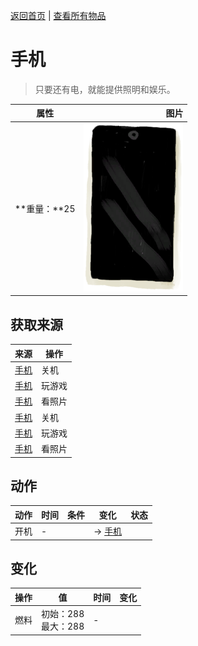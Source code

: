 [返回首页](index.md)   |  [查看所有物品](object.md)
# 手机  
> 只要还有电，就能提供照明和娱乐。  
  
  属性  |   图片   
 ----  |  ----:   
 **重量：**25  |  ![](Sprite/Phone.png)   
  
## 获取来源  
来源  |  操作  
----  |  ----  
[手机](PhoneOn.md)  |  关机  
[手机](PhoneOn.md)  |  玩游戏  
[手机](PhoneOn.md)  |  看照片  
[手机](PhoneOnLight.md)  |  关机  
[手机](PhoneOnLight.md)  |  玩游戏  
[手机](PhoneOnLight.md)  |  看照片  
## 动作  
动作  |  时间  |  条件  |  变化  |  状态  
----  |  ----  |  ----  |  ----  |  ----  
开机  |  -  |    |  → [手机](PhoneOn.md)<br>  |    
## 变化  
操作  |  值  |  时间  |  变化  
----  |  ----  |  ----  |  ----  
燃料  |  初始：288<br>最大：288  |  -  |    
